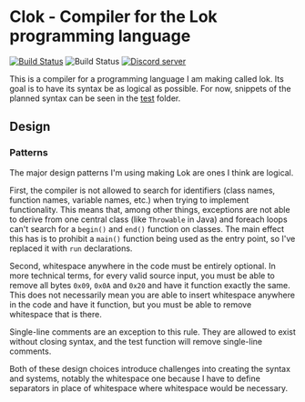 # Clok - Compiler for the Lok programming language

[![Build Status](https://img.shields.io/travis/TheOnlyMrCat/lok?logo=travis)](https://travis-ci.org/TheOnlyMrCat/lok)
![Build Status](https://img.shields.io/github/workflow/status/TheOnlyMrCat/lok/C++%20CI?logo=github)
[![Discord server](https://img.shields.io/discord/674174065761583104?color=blueviolet&logo=discord&logoColor=white)](https://discord.gg/nNu3GSs)

This is a compiler for a programming language I am making called lok. Its goal is to have its syntax be as logical
as possible. For now, snippets of the planned syntax can be seen in the
[test](https://github.com/TheOnlyMrCat/lok/tree/master/test) folder.

## Design

### Patterns

The major design patterns I'm using making Lok are ones I think are logical.

First, the compiler is not allowed to search for identifiers (class names, function names, variable names, etc.)
when trying to implement functionality. This means that, among other things, exceptions are not able to derive from one
central class (like `Throwable` in Java) and foreach loops can't search for a `begin()` and `end()` function on classes.
The main effect this has is to prohibit a `main()` function being used as the entry point, so I've replaced it with
`run` declarations.

Second, whitespace anywhere in the code must be entirely optional. In more technical terms, for every valid source input,
you must be able to remove all bytes `0x09`, `0x0A` and `0x20` and have it function exactly the same. This does not
necessarily mean you are able to insert whitespace anywhere in the code and have it function, but you must be able to remove
whitespace that is there.

Single-line comments are an exception to this rule. They are allowed to exist without closing syntax, and the test function
will remove single-line comments.

Both of these design choices introduce challenges into creating the syntax and systems, notably the whitespace one because
I have to define separators in place of whitespace where whitespace would be necessary.
